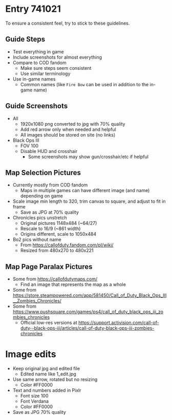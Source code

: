 # Entry 741021

To ensure a consistent feel, try to stick to these guidelines.

## Guide Steps

+ Test everything in game
+ Include screenshots for almost everything
+ Compare to COD fandom
    + Make sure steps seem consistent
    + Use similar terminology
+ Use in-game names
    + Common names (like `Fire Bow` can be used in addition to the in-game name)

## Guide Screenshots

+ All
    + 1920x1080 png converted to jpg with 70% quality
    + Add red arrow only when needed and helpful
    + All images should be stored on site (no links)
+ Black Ops III
    + FOV 100
    + Disable HUD and crosshair
        + Some screenshots may show gun/crosshair/etc if helpful

## Map Selection Pictures

+ Currently mostly from COD fandom
    + Maps in multiple games can have different image (and name) depending on game
+ Scale image min length to 320, trim canvas to square, and adjust to fit in frame
    + Save as JPG at 70% quality
+ Chronicles pics unstretch
    + Original pictures 1148x484 (~64/27)
    + Rescale to 16/9 (~861 width)
    + Origins different, scale to 1050x484
+ Bo2 pics without name
    + From https://callofduty.fandom.com/pl/wiki/
    + Resized from 480x270 to 480x221

## Map Page Paralax Pictures

+ Some from https://callofdutymaps.com/
    + Find an image that represents the map as a whole
+ Some from https://store.steampowered.com/app/581450/Call_of_Duty_Black_Ops_III__Zombies_Chronicles/
+ Some from https://www.pushsquare.com/games/ps4/call_of_duty_black_ops_iii_zombies_chronicles
    + Official low-res versions at https://support.activision.com/call-of-duty--black-ops-iii/articles/call-of-duty-black-ops-iii-zombies-chronicles

# Image edits

+ Keep original jpg and edited file
    + Edited name like 1_edit.jpg
+ Use same arrow, rotated but no resizing
    + Color #FF0000
+ Text and numbers added in Pixlr
    + Font size 100
    + Font Verdana
    + Color #FF0000
+ Save as JPG 70% quality